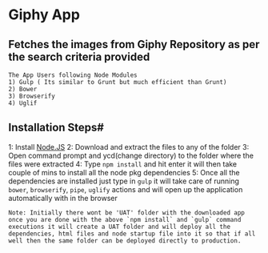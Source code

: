   Giphy App 
=============
  Fetches the images from Giphy Repository as per the search   criteria provided
------------------------------------------------------------------------------
```
The App Users following Node Modules
1) Gulp ( Its similar to Grunt but much efficient than Grunt)
2) Bower
3) Browserify
4) Uglif
```

Installation Steps#
-------------------
1: Install [Node.JS](https://nodejs.org/dist/v4.2.4/node-v4.2.4-x64.msi)
2: Download and extract the files to any of the folder
3: Open command prompt and ycd(change directory) to the folder where the files were extracted 
4: Type `npm install` and hit enter it will then take couple of mins to install all the node pkg dependencies
5: Once all the dependencies are installed just type in `gulp` it will take care of running `bower`, `browserify`, `pipe`, `uglify` actions and will open up the application automatically with in the browser

```
Note: Initially there wont be 'UAT' folder with the downloaded app once you are done with the above `npm install` and `gulp` command executions it will create a UAT folder and will deploy all the dependencies, html files and node startup file into it so that if all well then the same folder can be deployed directly to production. 
```
